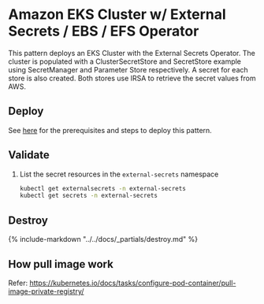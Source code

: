 # Amazon EKS Cluster w/ External Secrets / EBS / EFS Operator 

This pattern deploys an EKS Cluster with the External Secrets Operator.
The cluster is populated with a ClusterSecretStore and SecretStore example
using SecretManager and Parameter Store respectively. A secret for each
store is also created. Both stores use IRSA to retrieve the secret values from AWS.

## Deploy

See [here](https://aws-ia.github.io/terraform-aws-eks-blueprints/getting-started/#prerequisites) for the prerequisites and steps to deploy this pattern.

## Validate

1. List the secret resources in the `external-secrets` namespace

    ```sh
    kubectl get externalsecrets -n external-secrets
    kubectl get secrets -n external-secrets
    ```

## Destroy

{%
   include-markdown "../../docs/_partials/destroy.md"
%}
## How pull image work
Refer: https://kubernetes.io/docs/tasks/configure-pod-container/pull-image-private-registry/ 
